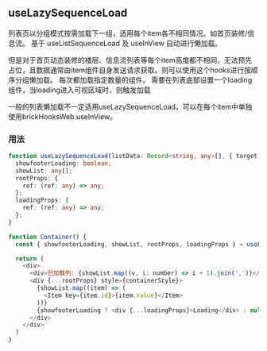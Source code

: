 ## useLazySequenceLoad

列表页以分组模式按需加载下一组，适用每个item各不相同情况。如首页装修/信息流。
基于 useListSequenceLoad 及 useInView 自动进行懒加载。

但是对于首页动态装修的楼层、信息流列表等每个item高度都不相同，无法预先占位，且数据通常由item组件自身发送请求获取。则可以使用这个hooks进行按顺序分组懒加载。
每次都加载指定数量的组件。
需要在列表底部设置一个loading组件，当loading进入可视区域时，则触发加载

一般的列表懒加载不一定适用useLazySequenceLoad，可以在每个item中单独使用brickHooksWeb.useInView。

### 用法

```typescript
function useLazySequenceLoad(listData: Record<string, any>[], { target, root, groupSize, onLoadingInView }: Options): {
  showfooterLoading: boolean;
  showList: any[];
  rootProps: {
    ref: (ref: any) => any;
  };
  loadingProps: {
    ref: (ref: any) => any;
  };
}
```

```javascript
function Container() {
  const { showfooterLoading, showList, rootProps, loadingProps } = useLazySequenceLoad(list, { groupSize: 3 })

  return (
    <div>
      <div>已加载列: {showList.map((v, i: number) => i + 1).join(',')}</div>
      <div {...rootProps} style={containerStyle}>
        {showList.map((item) => (
          <Item key={item.id}>{item.value}</Item>
        ))}
        {showfooterLoading ? <div {...loadingProps}>Loading</div> : null}
      </div>
    </div>
  )
}
```
